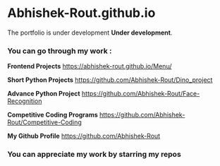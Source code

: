 # Abhishek-Rout.github.io

The portfolio is under development **Under development**.

### You can go through my work :

**Frontend Projects**
https://abhishek-rout.github.io/Menu/

**Short Python Projects**
https://github.com/Abhishek-Rout/Dino_project

**Advance Python Project**
https://github.com/Abhishek-Rout/Face-Recognition

**Competitive Coding Programs**
https://github.com/Abhishek-Rout/Competitive-Coding

**My Github Profile**
https://github.com/Abhishek-Rout

### You can appreciate my work by starring my repos 
